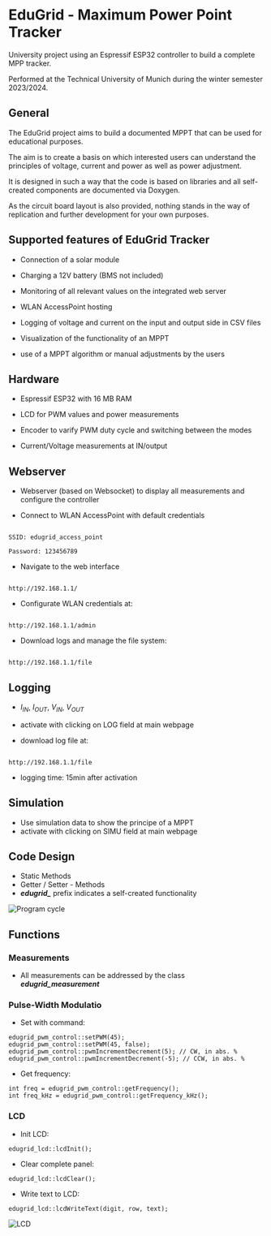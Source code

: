 
  

# EduGrid - Maximum Power Point Tracker

  

University project using an Espressif ESP32 controller to build a complete MPP tracker.

Performed at the Technical University of Munich during the winter semester 2023/2024.

  
  
  

## General

The EduGrid project aims to build a documented MPPT that can be used for educational purposes.

The aim is to create a basis on which interested users can understand the principles of voltage, current and power as well as power adjustment.

  

It is designed in such a way that the code is based on libraries and all self-created components are documented via Doxygen.

As the circuit board layout is also provided, nothing stands in the way of replication and further development for your own purposes.

  
  
  

## Supported features of EduGrid Tracker

- Connection of a solar module

- Charging a 12V battery (BMS not included)

- Monitoring of all relevant values on the integrated web server

- WLAN AccessPoint hosting

- Logging of voltage and current on the input and output side in CSV files

- Visualization of the functionality of an MPPT

- use of a MPPT algorithm or manual adjustments by the users

  
  
  

## Hardware

- Espressif ESP32 with 16 MB RAM

- LCD for PWM values and power measurements

- Encoder to varify PWM duty cycle and switching between the modes

- Current/Voltage measurements at IN/output

  
  
  

## Webserver

- Webserver (based on Websocket) to display all measurements and configure the controller

- Connect to WLAN AccessPoint with default credentials

```

SSID: edugrid_access_point

Password: 123456789

```

- Navigate to the web interface

```

http://192.168.1.1/

```

- Configurate WLAN credentials at:

```

http://192.168.1.1/admin

```

- Download logs and manage the file system:

```

http://192.168.1.1/file

```

  
  
  

## Logging

- $I_{IN}$, $I_{OUT}$, $V_{IN}$, $V_{OUT}$

- activate with clicking on LOG field at main webpage

- download log file at:

```

http://192.168.1.1/file

```

- logging time: 15min after activation


## Simulation
- Use simulation data to show the principe of a MPPT
- activate with clicking on SIMU field at main webpage

## Code Design
- Static Methods
- Getter / Setter - Methods
- ***edugrid_*** prefix indicates a self-created functionality

![Program cycle](https://gitlab.com/merhart/tum-edugrid/-/raw/main/propens_edugrid/doc/cycle.png?ref_type=heads&inline=false)
## Functions
### Measurements
- All measurements can be addressed by the class  ***edugrid_measurement***
### Pulse-Width Modulatio
- Set with command:
```
edugrid_pwm_control::setPWM(45);  
edugrid_pwm_control::setPWM(45, false);
edugrid_pwm_control::pwmIncrementDecrement(5); // CW, in abs. %  
edugrid_pwm_control::pwmIncrementDecrement(-5); // CCW, in abs. %
```
- Get frequency:
```
int freq = edugrid_pwm_control::getFrequency();  
int freq_kHz = edugrid_pwm_control::getFrequency_kHz();
```
### LCD
- Init LCD:
```
edugrid_lcd::lcdInit();
```
- Clear complete panel:
```
edugrid_lcd::lcdClear();
```
- Write text to LCD:
```
edugrid_lcd::lcdWriteText(digit, row, text);
```
![LCD](https://gitlab.com/merhart/tum-edugrid/-/raw/61bc85da0079fe8a159408e9309d43ed0c6701b0/propens_edugrid/doc/panel.png?inline=false)

